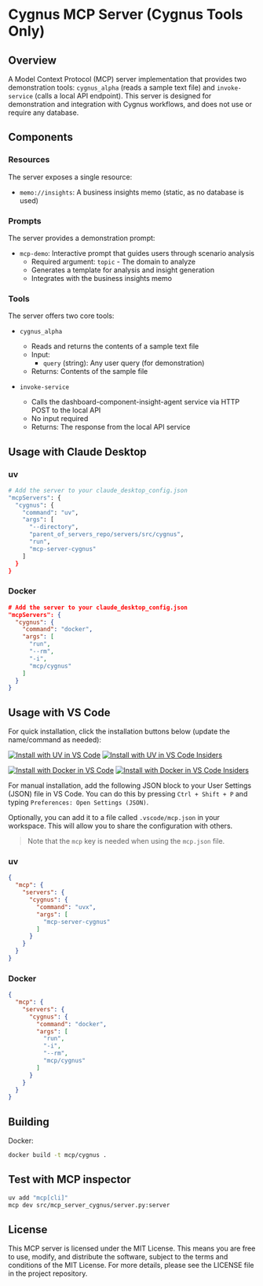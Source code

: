 # Cygnus MCP Server (Cygnus Tools Only)

## Overview
A Model Context Protocol (MCP) server implementation that provides two demonstration tools: `cygnus_alpha` (reads a sample text file) and `invoke-service` (calls a local API endpoint). This server is designed for demonstration and integration with Cygnus workflows, and does not use or require any database.

## Components

### Resources
The server exposes a single resource:
- `memo://insights`: A business insights memo (static, as no database is used)

### Prompts
The server provides a demonstration prompt:
- `mcp-demo`: Interactive prompt that guides users through scenario analysis
  - Required argument: `topic` - The domain to analyze
  - Generates a template for analysis and insight generation
  - Integrates with the business insights memo

### Tools
The server offers two core tools:

- `cygnus_alpha`
   - Reads and returns the contents of a sample text file
   - Input:
     - `query` (string): Any user query (for demonstration)
   - Returns: Contents of the sample file

- `invoke-service`
   - Calls the dashboard-component-insight-agent service via HTTP POST to the local API
   - No input required
   - Returns: The response from the local API service


## Usage with Claude Desktop

### uv

```bash
# Add the server to your claude_desktop_config.json
"mcpServers": {
  "cygnus": {
    "command": "uv",
    "args": [
      "--directory",
      "parent_of_servers_repo/servers/src/cygnus",
      "run",
      "mcp-server-cygnus"
    ]
  }
}
```

### Docker

```json
# Add the server to your claude_desktop_config.json
"mcpServers": {
  "cygnus": {
    "command": "docker",
    "args": [
      "run",
      "--rm",
      "-i",
      "mcp/cygnus"
    ]
  }
}
```

## Usage with VS Code

For quick installation, click the installation buttons below (update the name/command as needed):

[![Install with UV in VS Code](https://img.shields.io/badge/VS_Code-UV-0098FF?style=flat-square&logo=visualstudiocode&logoColor=white)](https://insiders.vscode.dev/redirect/mcp/install?name=cygnus&config=%7B%22command%22%3A%22uvx%22%2C%22args%22%3A%5B%22mcp-server-cygnus%22%5D%7D) [![Install with UV in VS Code Insiders](https://img.shields.io/badge/VS_Code_Insiders-UV-24bfa5?style=flat-square&logo=visualstudiocode&logoColor=white)](https://insiders.vscode.dev/redirect/mcp/install?name=cygnus&config=%7B%22command%22%3A%22uvx%22%2C%22args%22%3A%5B%22mcp-server-cygnus%22%5D%7D&quality=insiders)

[![Install with Docker in VS Code](https://img.shields.io/badge/VS_Code-Docker-0098FF?style=flat-square&logo=visualstudiocode&logoColor=white)](https://insiders.vscode.dev/redirect/mcp/install?name=cygnus&config=%7B%22command%22%3A%22docker%22%2C%22args%22%3A%5B%22run%22%2C%22-i%22%2C%22--rm%22%2C%22mcp%2Fcygnus%22%5D%7D) [![Install with Docker in VS Code Insiders](https://img.shields.io/badge/VS_Code_Insiders-Docker-24bfa5?style=flat-square&logo=visualstudiocode&logoColor=white)](https://insiders.vscode.dev/redirect/mcp/install?name=cygnus&config=%7B%22command%22%3A%22docker%22%2C%22args%22%3A%5B%22run%22%2C%22-i%22%2C%22--rm%22%2C%22mcp%2Fcygnus%22%5D%7D&quality=insiders)

For manual installation, add the following JSON block to your User Settings (JSON) file in VS Code. You can do this by pressing `Ctrl + Shift + P` and typing `Preferences: Open Settings (JSON)`.

Optionally, you can add it to a file called `.vscode/mcp.json` in your workspace. This will allow you to share the configuration with others.

> Note that the `mcp` key is needed when using the `mcp.json` file.

### uv

```json
{
  "mcp": {
    "servers": {
      "cygnus": {
        "command": "uvx",
        "args": [
          "mcp-server-cygnus"
        ]
      }
    }
  }
}
```

### Docker

```json
{
  "mcp": {
    "servers": {
      "cygnus": {
        "command": "docker",
        "args": [
          "run",
          "-i",
          "--rm",
          "mcp/cygnus"
        ]
      }
    }
  }
}
```

## Building

Docker:

```bash
docker build -t mcp/cygnus .
```

## Test with MCP inspector

```bash
uv add "mcp[cli]"
mcp dev src/mcp_server_cygnus/server.py:server
```

## License

This MCP server is licensed under the MIT License. This means you are free to use, modify, and distribute the software, subject to the terms and conditions of the MIT License. For more details, please see the LICENSE file in the project repository.
